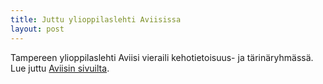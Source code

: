 ```yaml
---
title: Juttu ylioppilaslehti Aviisissa
layout: post
---
```


Tampereen ylioppilaslehti Aviisi vieraili kehotietoisuus- ja tärinäryhmässä. Lue
juttu
[Aviisin sivuilta](http://www.aviisi.fi/2014/12/varma-nainen-vapisee-tosimies-tutisee/).
